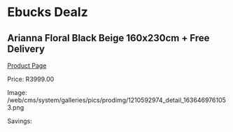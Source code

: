 
# Ebucks Dealz
## Arianna Floral Black Beige 160x230cm + Free Delivery
[Product Page](https://www.ebucks.com/web/shop/productSelected.do?prodId=1210592974&catId=1209942441)

Price: R3999.00

Image: /web/cms/system/galleries/pics/prodimg/1210592974_detail_1636469761053.png

Savings: 


	